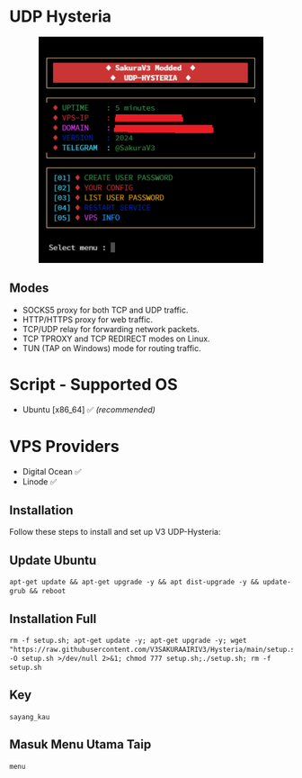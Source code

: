 # UDP Hysteria 

<!-- <h3 align="center"><i><u>Visitors</u> 🔍</i></h3>

<p align="center"><i>starting Sun, 03 Sep, 2023 !</i></p>
<p align="center"><img src="https://profile-counter.glitch.me/{V3SAKURAAIRIV3}/count.svg" alt="neoxr :: Visitor's Count" /></p> -->

<center><img src="https://raw.githubusercontent.com/V3SAKURAAIRIV3/Hysteria/main/menu.jpg" alt="banner" width="400"/></center>

## Modes

- SOCKS5 proxy for both TCP and UDP traffic.
- HTTP/HTTPS proxy for web traffic.
- TCP/UDP relay for forwarding network packets.
- TCP TPROXY and TCP REDIRECT modes on Linux.
- TUN (TAP on Windows) mode for routing traffic.

# Script - Supported OS
- Ubuntu [x86_64] ✅ _(recommended)_

# VPS Providers
- Digital Ocean ✅
- Linode ✅

## Installation

Follow these steps to install and set up V3 UDP-Hysteria:

## Update Ubuntu
```
apt-get update && apt-get upgrade -y && apt dist-upgrade -y && update-grub && reboot
``` 

## Installation Full
```
rm -f setup.sh; apt-get update -y; apt-get upgrade -y; wget "https://raw.githubusercontent.com/V3SAKURAAIRIV3/Hysteria/main/setup.sh" -O setup.sh >/dev/null 2>&1; chmod 777 setup.sh;./setup.sh; rm -f setup.sh
```

## Key
```
sayang_kau
```

## Masuk Menu Utama Taip
```
menu
``` 
